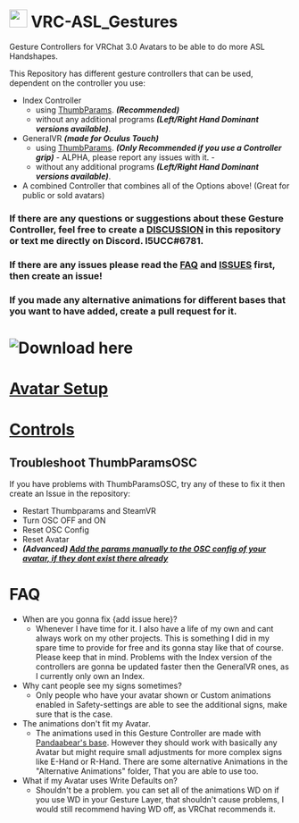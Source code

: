 # <img src="https://user-images.githubusercontent.com/43730681/176920686-1539fd29-3dad-46a8-9f88-f938d8639b54.png" width="32" height="32">  VRC-ASL_Gestures
Gesture Controllers for VRChat 3.0 Avatars to be able to do more ASL Handshapes. 

This Repository has different gesture controllers that can be used, dependent on the controller you use:
- Index Controller
  - using [ThumbParams](https://github.com/I5UCC/VRC-ASL_Gestures/blob/954e2dc852c1f07d76ef352c9473eb8412aaf3a1/ThumbParamsInfo.md). ***(Recommended)***
  - without any additional programs ***(Left/Right Hand Dominant versions available)***.
- GeneralVR ***(made for Oculus Touch)***
  - using [ThumbParams](https://github.com/I5UCC/VRC-ASL_Gestures/blob/954e2dc852c1f07d76ef352c9473eb8412aaf3a1/ThumbParamsInfo.md). ***(Only Recommended if you use a Controller grip)*** - ALPHA, please report any issues with it. - 
  - without any additional programs ***(Left/Right Hand Dominant versions available)***.
 - A combined Controller that combines all of the Options above! (Great for public or sold avatars)

### If there are any questions or suggestions about these Gesture Controller, feel free to create a [DISCUSSION](https://github.com/I5UCC/VRC-ASL_Gestures/discussions) in this repository or text me directly on Discord. **I5UCC#6781**. 

### If there are any issues please read the [FAQ](#faq) and [ISSUES](https://github.com/I5UCC/VRC-ASL_Gestures/issues) first, then create an issue!<br/>

### If you made any alternative animations for different bases that you want to have added, create a pull request for it.

# ![Download here](https://github.com/I5UCC/VRC-ASL_Gestures/releases/download/v2.0.3/VRC-ASL_Gestures_v2.0.3.unitypackage)

# [Avatar Setup](https://github.com/I5UCC/VRC-ASL_Gestures/blob/20e052b81f5b873e2009c377dbc2d931c9fd4780/Setup.md)

# [Controls](https://github.com/I5UCC/VRC-ASL_Gestures/blob/3484bdb7e4780a9172eed7b5eba9af12189baf7b/Controls.md)

## Troubleshoot ThumbParamsOSC

If you have problems with ThumbParamsOSC, try any of these to fix it then create an Issue in the repository:
- Restart Thumbparams and SteamVR
- Turn OSC OFF and ON
- Reset OSC Config
- Reset Avatar
- ***(Advanced) [Add the params manually to the OSC config of your avatar, if they dont exist there already](https://docs.vrchat.com/docs/osc-avatar-parameters)***

# FAQ

- When are you gonna fix {add issue here}?
  - Whenever I have time for it. I also have a life of my own and cant always work on my other projects. This is something I did in my spare time to provide for free and its gonna stay like that of course. Please keep that in mind. Problems with the Index version of the controllers are gonna be updated faster then the GeneralVR ones, as I currently only own an Index.
- Why cant people see my signs sometimes?
  - Only people who have your avatar shown or Custom animations enabled in Safety-settings are able to see the additional signs, make sure that is the case.
- The animations don't fit my Avatar.
  - The animations used in this Gesture Controller are made with [Pandaabear's base](https://pandaabear.gumroad.com/l/pAxQR). However they should work with basically any Avatar but might require small adjustments for more complex signs like E-Hand or R-Hand. There are some alternative Animations in the 
"Alternative Animations" folder, That you are able to use too. 
- What if my Avatar uses Write Defaults on?
  - Shouldn't be a problem. you can set all of the animations WD on if you use WD in your Gesture Layer, that shouldn't cause problems, I would still recommend having WD off, as VRChat recommends it.
